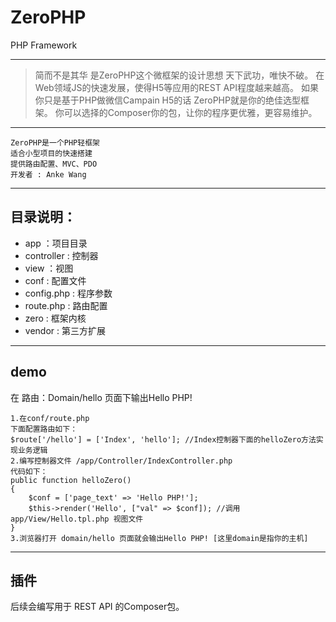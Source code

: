 # ZeroPHP
PHP Framework

---

>简而不是其华
>是ZeroPHP这个微框架的设计思想
>天下武功，唯快不破。
>在Web领域JS的快速发展，使得H5等应用的REST API程度越来越高。
>如果你只是基于PHP做微信Campain H5的话
>ZeroPHP就是你的绝佳选型框架。
>你可以选择的Composer你的包，让你的程序更优雅，更容易维护。

---

```
ZeroPHP是一个PHP轻框架
适合小型项目的快速搭建
提供路由配置、MVC、PDO
开发者 : Anke Wang
```

---

## 目录说明：
- app ：项目目录
 - controller : 控制器
 - view ：视图
- conf : 配置文件
 - config.php : 程序参数
 - route.php : 路由配置
- zero : 框架内核
- vendor : 第三方扩展

---

## demo
在 路由：Domain/hello 页面下输出Hello PHP!
```
1.在conf/route.php 
下面配置路由如下：
$route['/hello'] = ['Index', 'hello']; //Index控制器下面的helloZero方法实现业务逻辑
2.编写控制器文件 /app/Controller/IndexController.php 
代码如下：
public function helloZero()
{
    $conf = ['page_text' => 'Hello PHP!'];
    $this->render('Hello', ["val" => $conf]); //调用app/View/Hello.tpl.php 视图文件
}
3.浏览器打开 domain/hello 页面就会输出Hello PHP! [这里domain是指你的主机]
```

---

## 插件
后续会编写用于 REST API 的Composer包。
